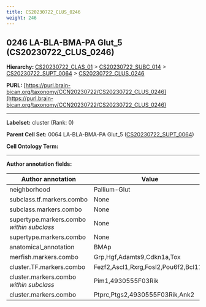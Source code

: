 ```yaml
---
title: CS20230722_CLUS_0246
weight: 246
---
```

## 0246 LA-BLA-BMA-PA Glut_5 (CS20230722_CLUS_0246)
<b>Hierarchy: </b>
[CS20230722_CLAS_01](../CS20230722_CLAS_01) >
[CS20230722_SUBC_014](../CS20230722_SUBC_014) >
[CS20230722_SUPT_0064](../CS20230722_SUPT_0064) >
[CS20230722_CLUS_0246](../CS20230722_CLUS_0246)

**PURL:** [https://purl.brain-bican.org/taxonomy/CCN20230722/CS20230722_CLUS_0246](https://purl.brain-bican.org/taxonomy/CCN20230722/CS20230722_CLUS_0246)

---


**Labelset:** cluster (Rank: 0)

**Parent Cell Set:** 0064 LA-BLA-BMA-PA Glut_5 ([CS20230722_SUPT_0064](../CS20230722_SUPT_0064))



**Cell Ontology Term:** 

[MARKER GENES.]: #


---

[TRANSFERRED ANNOTATIONS.]: #


[AUTHOR ANNOTATION FIELDS.]: #


**Author annotation fields:**

| Author annotation | Value |
|-------------------|-------|
|neighborhood|Pallium-Glut|
|subclass.tf.markers.combo|None|
|subclass.markers.combo|None|
|supertype.markers.combo _within subclass_|None|
|supertype.markers.combo|None|
|anatomical_annotation|BMAp|
|merfish.markers.combo|Grp,Hgf,Adamts9,Cdkn1a,Tox|
|cluster.TF.markers.combo|Fezf2,Ascl1,Rxrg,Fosl2,Pou6f2,Bcl11b|
|cluster.markers.combo _within subclass_|Pim1,4930555F03Rik|
|cluster.markers.combo|Ptprc,Ptgs2,4930555F03Rik,Ank2|
